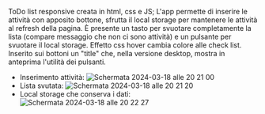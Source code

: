 ToDo list responsive creata in html, css e JS; L'app permette di inserire le attività con apposito bottone, sfrutta il local storage per mantenere le attività al refresh della pagina.
È presente un tasto per svuotare completamente la lista (compare messaggio che non ci sono attività) e un pulsante per svuotare il local storage.
Effetto css hover cambia colore alle check list. Inserito sui bottoni un "title" che, nella versione desktop, mostra in anteprima l'utilità dei pulsanti.

- Inserimento attività:
![Schermata 2024-03-18 alle 20 21 00](https://github.com/ArCalamusa/todo/assets/117526559/b39df8f2-50ee-4fd6-9773-c09c0cec3714)
- Lista svutata:
![Schermata 2024-03-18 alle 20 21 20](https://github.com/ArCalamusa/todo/assets/117526559/1355b77d-0e0e-4035-9feb-0217ef4b09fa)
- Local storage che conserva i dati:
![Schermata 2024-03-18 alle 20 22 27](https://github.com/ArCalamusa/todo/assets/117526559/fad52dcc-06a4-4f24-b933-37f1fc85fe86)
